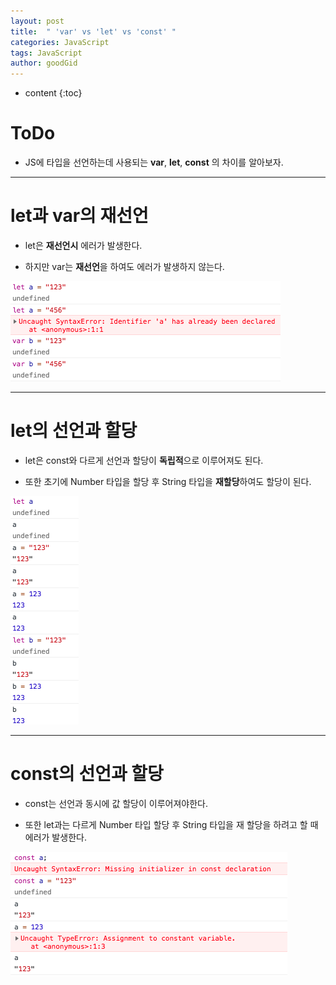```yaml
---
layout: post
title:  " 'var' vs 'let' vs 'const' "
categories: JavaScript
tags: JavaScript
author: goodGid
---
```

* content
{:toc}


# ToDo

* JS에 타입을 선언하는데 사용되는 **var**, **let**, **const** 의 차이를 알아보자.









---

# let과 var의 재선언

* let은 **재선언시** 에러가 발생한다. 

* 하지만 var는 **재선언**을 하여도 에러가 발생하지 않는다.

![](/assets/img/javascript/js_type_1.png)


---

# let의 선언과 할당
* let은 const와 다르게 선언과 할당이 **독립적**으로 이루어져도 된다.

* 또한 초기에 Number 타입을 할당 후 String 타입을 **재할당**하여도 할당이 된다.

![](/assets/img/javascript/js_type_2.png)



---

# const의 선언과 할당

* const는 선언과 동시에 값 할당이 이루어져야한다.

* 또한 let과는 다르게 Number 타입 할당 후 String 타입을 재 할당을 하려고 할 때 에러가 발생한다.

![](/assets/img/javascript/js_type_3.png)

